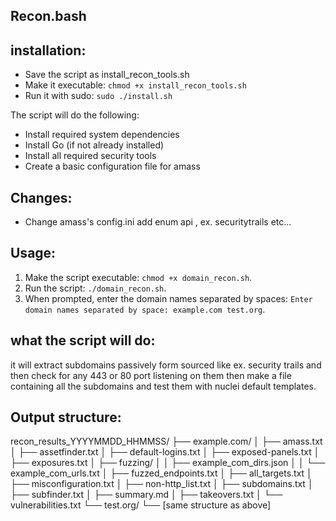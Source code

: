 ## Recon.bash

## installation:
- Save the script as install_recon_tools.sh
- Make it executable: `chmod +x install_recon_tools.sh`
- Run it with sudo: `sudo ./install.sh`

The script will do the following:
- Install required system dependencies
- Install Go (if not already installed)
- Install all required security tools
- Create a basic configuration file for amass

## Changes:
- Change amass's config.ini add enum api , ex. securitytrails etc...

## Usage:
1. Make the script executable:
`chmod +x domain_recon.sh`.
2. Run the script:
`./domain_recon.sh`.
3. When prompted, enter the domain names separated by spaces:
`Enter domain names separated by space: example.com test.org`.


## what the script will do:
it will extract subdomains passively form sourced like  ex. security trails and then check for any 443 or 80 port listening on them then make a file containing all the subdomains and test them with nuclei default templates.

## Output structure:
recon_results_YYYYMMDD_HHMMSS/
├── example.com/
│   ├── amass.txt
│   ├── assetfinder.txt
│   ├── default-logins.txt
│   ├── exposed-panels.txt
│   ├── exposures.txt
│   ├── fuzzing/
│   │   ├── example_com_dirs.json
│   │   └── example_com_urls.txt
│   ├── fuzzed_endpoints.txt
│   ├── all_targets.txt
│   ├── misconfiguration.txt
│   ├── non-http_list.txt
│   ├── subdomains.txt
│   ├── subfinder.txt
│   ├── summary.md
│   ├── takeovers.txt
│   └── vulnerabilities.txt
└── test.org/
    └── [same structure as above]



